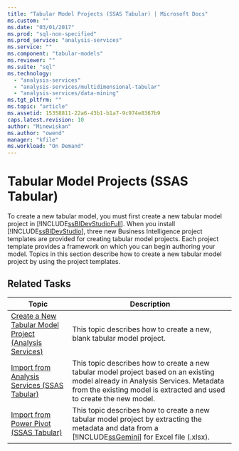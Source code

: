 ```yaml
---
title: "Tabular Model Projects (SSAS Tabular) | Microsoft Docs"
ms.custom: ""
ms.date: "03/01/2017"
ms.prod: "sql-non-specified"
ms.prod_service: "analysis-services"
ms.service: ""
ms.component: "tabular-models"
ms.reviewer: ""
ms.suite: "sql"
ms.technology: 
  - "analysis-services"
  - "analysis-services/multidimensional-tabular"
  - "analysis-services/data-mining"
ms.tgt_pltfrm: ""
ms.topic: "article"
ms.assetid: 15358811-22a6-43b1-b1a7-9c974e8367b9
caps.latest.revision: 10
author: "Minewiskan"
ms.author: "owend"
manager: "kfile"
ms.workload: "On Demand"
---
```

# Tabular Model Projects (SSAS Tabular)
  To create a new tabular model, you must first create a new tabular model project in [!INCLUDE[ssBIDevStudioFull](../../includes/ssbidevstudiofull-md.md)]. When you install [!INCLUDE[ssBIDevStudio](../../includes/ssbidevstudio-md.md)], three new Business Intelligence project templates are provided for creating tabular model projects. Each project template provides a framework on which you can begin authoring your model. Topics in this section describe how to create a new tabular model project by using the project templates.  
  
## Related Tasks  
  
|Topic|Description|  
|-----------|-----------------|  
|[Create a New Tabular Model Project &#40;Analysis Services&#41;](../../analysis-services/tabular-models/create-a-new-tabular-model-project-analysis-services.md)|This topic describes how to create a new, blank tabular model project.|  
|[Import from Analysis Services &#40;SSAS Tabular&#41;](../../analysis-services/tabular-models/import-from-analysis-services-ssas-tabular.md)|This topic describes how to create a new tabular model project based on an existing model already in Analysis Services. Metadata from the existing model is extracted and used to create the new model.|  
|[Import from Power Pivot &#40;SSAS Tabular&#41;](../../analysis-services/tabular-models/import-from-power-pivot-ssas-tabular.md)|This topic describes how to create a new tabular model project by extracting the metadata and data from a [!INCLUDE[ssGemini](../../includes/ssgemini-md.md)] for Excel file (.xlsx).|  
  
  
